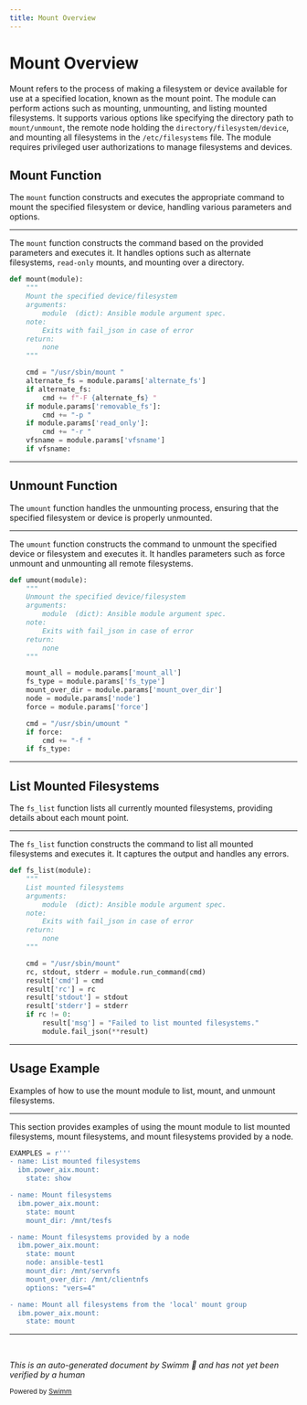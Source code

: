 ```yaml
---
title: Mount Overview
---
```

# Mount Overview

Mount refers to the process of making a filesystem or device available for use at a specified location, known as the mount point. The module can perform actions such as mounting, unmounting, and listing mounted filesystems. It supports various options like specifying the directory path to <SwmToken path="plugins/modules/mount.py" pos="46:13:15" line-data="    - Specifies the directory path to mount/unmount.">`mount/unmount`</SwmToken>, the remote node holding the <SwmToken path="plugins/modules/mount.py" pos="56:15:19" line-data="    - Specifies the remote node holding the directory/filesystem/device to be mounted/unmounted.">`directory/filesystem/device`</SwmToken>, and mounting all filesystems in the <SwmToken path="plugins/modules/mount.py" pos="61:1:4" line-data="      /etc/filesystems file with stanzas that contain the true mount attribute.">`/etc/filesystems`</SwmToken> file. The module requires privileged user authorizations to manage filesystems and devices.

## Mount Function

The <SwmToken path="plugins/modules/mount.py" pos="114:5:5" line-data="  ibm.power_aix.mount:">`mount`</SwmToken> function constructs and executes the appropriate command to mount the specified filesystem or device, handling various parameters and options.

<SwmSnippet path="/plugins/modules/mount.py" line="317">

---

The <SwmToken path="plugins/modules/mount.py" pos="317:2:2" line-data="def mount(module):">`mount`</SwmToken> function constructs the command based on the provided parameters and executes it. It handles options such as alternate filesystems, <SwmToken path="plugins/modules/mount.py" pos="85:15:17" line-data="    - Mounts a file system as a read-only file system.">`read-only`</SwmToken> mounts, and mounting over a directory.

```python
def mount(module):
    """
    Mount the specified device/filesystem
    arguments:
        module  (dict): Ansible module argument spec.
    note:
        Exits with fail_json in case of error
    return:
        none
    """

    cmd = "/usr/sbin/mount "
    alternate_fs = module.params['alternate_fs']
    if alternate_fs:
        cmd += f"-F {alternate_fs} "
    if module.params['removable_fs']:
        cmd += "-p "
    if module.params['read_only']:
        cmd += "-r "
    vfsname = module.params['vfsname']
    if vfsname:
```

---

</SwmSnippet>

## Unmount Function

The <SwmToken path="plugins/modules/mount.py" pos="404:2:2" line-data="def umount(module):">`umount`</SwmToken> function handles the unmounting process, ensuring that the specified filesystem or device is properly unmounted.

<SwmSnippet path="/plugins/modules/mount.py" line="404">

---

The <SwmToken path="plugins/modules/mount.py" pos="404:2:2" line-data="def umount(module):">`umount`</SwmToken> function constructs the command to unmount the specified device or filesystem and executes it. It handles parameters such as force unmount and unmounting all remote filesystems.

```python
def umount(module):
    """
    Unmount the specified device/filesystem
    arguments:
        module  (dict): Ansible module argument spec.
    note:
        Exits with fail_json in case of error
    return:
        none
    """

    mount_all = module.params['mount_all']
    fs_type = module.params['fs_type']
    mount_over_dir = module.params['mount_over_dir']
    node = module.params['node']
    force = module.params['force']

    cmd = "/usr/sbin/umount "
    if force:
        cmd += "-f "
    if fs_type:
```

---

</SwmSnippet>

## List Mounted Filesystems

The <SwmToken path="plugins/modules/mount.py" pos="293:2:2" line-data="def fs_list(module):">`fs_list`</SwmToken> function lists all currently mounted filesystems, providing details about each mount point.

<SwmSnippet path="/plugins/modules/mount.py" line="293">

---

The <SwmToken path="plugins/modules/mount.py" pos="293:2:2" line-data="def fs_list(module):">`fs_list`</SwmToken> function constructs the command to list all mounted filesystems and executes it. It captures the output and handles any errors.

```python
def fs_list(module):
    """
    List mounted filesystems
    arguments:
        module  (dict): Ansible module argument spec.
    note:
        Exits with fail_json in case of error
    return:
        none
    """

    cmd = "/usr/sbin/mount"
    rc, stdout, stderr = module.run_command(cmd)
    result['cmd'] = cmd
    result['rc'] = rc
    result['stdout'] = stdout
    result['stderr'] = stderr
    if rc != 0:
        result['msg'] = "Failed to list mounted filesystems."
        module.fail_json(**result)
```

---

</SwmSnippet>

## Usage Example

Examples of how to use the mount module to list, mount, and unmount filesystems.

<SwmSnippet path="/plugins/modules/mount.py" line="112">

---

This section provides examples of using the mount module to list mounted filesystems, mount filesystems, and mount filesystems provided by a node.

```python
EXAMPLES = r'''
- name: List mounted filesystems
  ibm.power_aix.mount:
    state: show

- name: Mount filesystems
  ibm.power_aix.mount:
    state: mount
    mount_dir: /mnt/tesfs

- name: Mount filesystems provided by a node
  ibm.power_aix.mount:
    state: mount
    node: ansible-test1
    mount_dir: /mnt/servnfs
    mount_over_dir: /mnt/clientnfs
    options: "vers=4"

- name: Mount all filesystems from the 'local' mount group
  ibm.power_aix.mount:
    state: mount
```

---

</SwmSnippet>

&nbsp;

*This is an auto-generated document by Swimm 🌊 and has not yet been verified by a human*

<SwmMeta version="3.0.0" repo-id="Z2l0aHViJTNBJTNBYW5zaWJsZS1wb3dlci1haXglM0ElM0Fzd2ltbWlv" repo-name="ansible-power-aix"><sup>Powered by [Swimm](/)</sup></SwmMeta>
